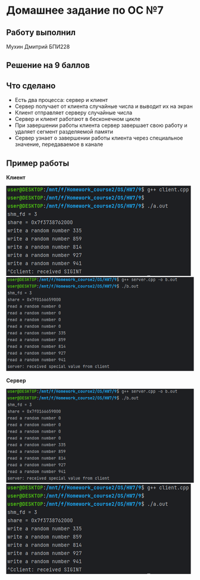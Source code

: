 # Домашнее задание по ОС №7

## Работу выполнил

Мухин Дмитрий БПИ228

## Решение на 9 баллов

## Что сделано

- Есть два процесса: сервер и клиент
- Сервер получает от клиента случайные числа и выводит их на экран
- Клиент отправляет серверу случайные числа
- Сервер и клиент работают в бесконечном цикле
- При завершении работы клиента сервер завершает свою работу и удаляет сегмент разделяемой памяти
- Cервер узнает о завершении работы клиента через специальное значение, передаваемое в канале

## Пример работы

__Клиент__

![img_1.png](img_1.png)![img.png](img.png)

__Сервер__

![img.png](img.png)![img_1.png](img_1.png)